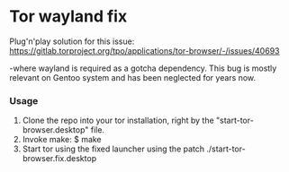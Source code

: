 # Tor wayland fix
Plug'n'play solution for this issue:
https://gitlab.torproject.org/tpo/applications/tor-browser/-/issues/40693

-where wayland is required as a gotcha dependency. This bug is mostly relevant on Gentoo system and has been neglected for years now.

### Usage
 1. Clone the repo into your tor installation, right by the "start-tor-browser.desktop" file.
 2. Invoke make:
 	$ make
 3. Start tor using the fixed launcher using the patch
 	./start-tor-browser.fix.desktop

